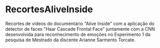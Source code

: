 # RecortesAliveInside
Recortes de vídeos do documentário "Alive Inside" com a aplicação do detector de faces "Haar Cascade Frontal Face" juntamente com a CNN desenvolvida para reconhecimento de emoções no Experimento 1 da pesquisa de Mestrado da discente Arianne Sarmento Torcate.
